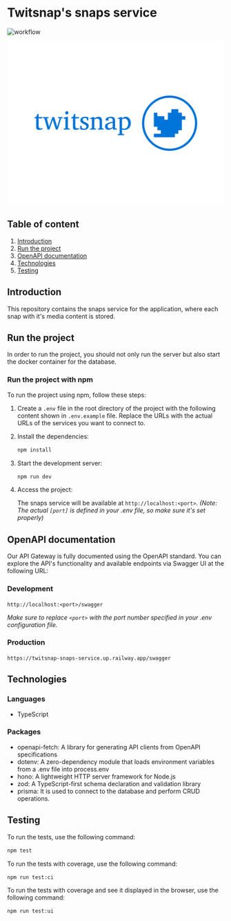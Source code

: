 # Twitsnap's snaps service
![workflow](https://github.com/twitsnap-is2/snaps-service/actions/workflows/test.yml/badge.svg)

![Twitsnap Logo](./logo.png)

## Table of content

1. [Introduction](#introduction)
2. [Run the project](#run-the-project)
3. [OpenAPI documentation](#openapi-documentation)
4. [Technologies](#technologies)
5. [Testing](#testing)

## Introduction
This repository contains the snaps service for the application, where each snap with it's media content is stored.

## Run the project
In order to run the project, you should not only run the server but also start the docker container for the database.

### Run the project with npm
To run the project using npm, follow these steps:

1. Create a `.env` file in the root directory of the project with the following content shown in `.env.example` file. Replace the URLs with the actual URLs of the services you want to connect to.

2. Install the dependencies:

   ```bash
   npm install
   ```
3. Start the development server:

   ```bash
   npm run dev
   ```
4. Access the project:

   The snaps service will be available at `http://localhost:<port>`.
   _(Note: The actual `[port]` is defined in your .env file, so make sure it's set properly)_

## OpenAPI documentation

Our API Gateway is fully documented using the OpenAPI standard. You can explore the API's functionality and available endpoints via Swagger UI at the following URL: 

### Development

`http://localhost:<port>/swagger`

_Make sure to replace `<port>` with the port number specified in your .env configuration file._

### Production

`https://twitsnap-snaps-service.up.railway.app/swagger`


## Technologies

### Languages

- TypeScript

### Packages

- openapi-fetch: A library for generating API clients from OpenAPI specifications
- dotenv: A zero-dependency module that loads environment variables from a .env file into process.env
- hono: A lightweight HTTP server framework for Node.js
- zod: A TypeScript-first schema declaration and validation library
- prisma: It is used to connect to the database and perform CRUD operations.

## Testing

To run the tests, use the following command:

```bash
npm test
```

To run the tests with coverage, use the following command:

```bash
npm run test:ci
```

To run the tests with coverage and see it displayed in the browser, use the following command:

```bash
npm run test:ui
```

